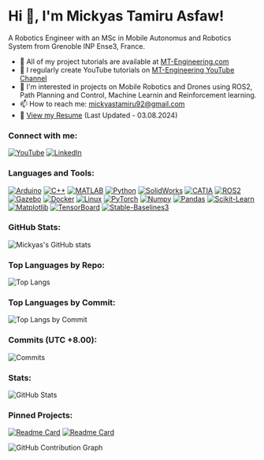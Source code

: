 # Hi 👋, I'm Mickyas Tamiru Asfaw!

A Robotics Engineer with an MSc in Mobile Autonomus and Robotics System from Grenoble INP Ense3, France.

- 🔭 All of my project tutorials are available at [MT-Engineering.com](https://akshetpatel.com)
- 📝 I regularly create YouTube tutorials on [MT-Engineering YouTube Channel](https://www.youtube.com/@engineering_design/videos)
- 💬 I'm interested in projects on Mobile Robotics and Drones using ROS2, Path Planning and Control, Machine Learnin and Reinforcement learning.
- 📫 How to reach me: mickyastamiru92@gmail.com
- 📄 [View my Resume](https://drive.google.com/file/d/13lvnPGJw8ME72Wn5BSNoX3wcaWiKYHl1/view?usp=sharing) (Last Updated - 03.08.2024)

### Connect with me:
[![YouTube](https://img.shields.io/badge/YouTube-@engineering__design-FF0000?style=for-the-badge&logo=youtube&logoColor=white)](https://www.youtube.com/@engineering_design/videos)
[![LinkedIn](https://img.shields.io/badge/LinkedIn-Mickyas%20Tamiru%20Asfaw-0077B5?style=for-the-badge&logo=linkedin&logoColor=white)](https://www.linkedin.com/in/mickyas-tamiru-asfaw-1409271a6/)


### Languages and Tools:
[![Arduino](https://img.shields.io/badge/Arduino-00979D?style=for-the-badge&logo=arduino&logoColor=white)](https://www.arduino.cc/)
[![C++](https://img.shields.io/badge/C++-00599C?style=for-the-badge&logo=cplusplus&logoColor=white)](https://isocpp.org/)
[![MATLAB](https://img.shields.io/badge/MATLAB-0076A8?style=for-the-badge&logo=matlab&logoColor=white)](https://www.mathworks.com/products/matlab.html)
[![Python](https://img.shields.io/badge/Python-3776AB?style=for-the-badge&logo=python&logoColor=white)](https://www.python.org/)
[![SolidWorks](https://img.shields.io/badge/SolidWorks-FF0000?style=for-the-badge&logo=solidworks&logoColor=white)](https://www.solidworks.com/)
[![CATIA](https://img.shields.io/badge/CATIA-00589C?style=for-the-badge&logo=catia&logoColor=white)](https://www.3ds.com/products-services/catia/)
[![ROS2](https://img.shields.io/badge/ROS2-22314E?style=for-the-badge&logo=ros&logoColor=white)](https://index.ros.org/doc/ros2/)
[![Gazebo](https://img.shields.io/badge/Gazebo-FFC107?style=for-the-badge&logo=gazebo&logoColor=white)](http://gazebosim.org/)
[![Docker](https://img.shields.io/badge/Docker-2496ED?style=for-the-badge&logo=docker&logoColor=white)](https://www.docker.com/)
[![Linux](https://img.shields.io/badge/Linux-FCC624?style=for-the-badge&logo=linux&logoColor=white)](https://www.linux.org/)
[![PyTorch](https://img.shields.io/badge/PyTorch-EE4C2C?style=for-the-badge&logo=pytorch&logoColor=white)](https://pytorch.org/)
[![Numpy](https://img.shields.io/badge/Numpy-013243?style=for-the-badge&logo=numpy&logoColor=white)](https://numpy.org/)
[![Pandas](https://img.shields.io/badge/Pandas-150458?style=for-the-badge&logo=pandas&logoColor=white)](https://pandas.pydata.org/)
[![Scikit-Learn](https://img.shields.io/badge/Scikit--Learn-F7931E?style=for-the-badge&logo=scikit-learn&logoColor=white)](https://scikit-learn.org/stable/)
[![Matplotlib](https://img.shields.io/badge/Matplotlib-006400?style=for-the-badge&logo=matplotlib&logoColor=white)](https://matplotlib.org/)
[![TensorBoard](https://img.shields.io/badge/TensorBoard-FF6F00?style=for-the-badge&logo=tensorflow&logoColor=white)](https://www.tensorflow.org/tensorboard)
[![Stable-Baselines3](https://img.shields.io/badge/Stable--Baselines3-3776AB?style=for-the-badge&logo=python&logoColor=white)](https://stable-baselines3.readthedocs.io/en/master/)

### GitHub Stats:
![Mickyas's GitHub stats](https://github-readme-stats.vercel.app/api?username=MickyasTA&show_icons=true&theme=radical)

### Top Languages by Repo:
![Top Langs](https://github-readme-stats.vercel.app/api/top-langs/?username=MickyasTA&layout=compact&theme=radical&langs_count=5)

### Top Languages by Commit:
![Top Langs by Commit](https://github-readme-stats.vercel.app/api/top-langs/?username=MickyasTA&theme=radical&langs_count=5&card_width=445)

### Commits (UTC +8.00):
![Commits](https://github-readme-streak-stats.herokuapp.com/?user=MickyasTA&theme=radical&fire=DD2727)

### Stats:
![GitHub Stats](https://github-profile-trophy.vercel.app/?username=MickyasTA&theme=radical&row=1&column=7)

### Pinned Projects:
[![Readme Card](https://github-readme-stats.vercel.app/api/pin/?username=MickyasTA&repo=robotics-resources&theme=radical)](https://github.com/MickyasTA/robotics-resources)
[![Readme Card](https://github-readme-stats.vercel.app/api/pin/?username=MickyasTA&repo=DRL_robot_navigation_ros2&theme=radical)](https://github.com/MickyasTA/DRL_robot_navigation_ros2)

![GitHub Contribution Graph](https://activity-graph.herokuapp.com/graph?username=MickyasTA&theme=dracula)

